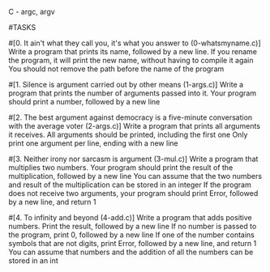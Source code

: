 C - argc, argv

#TASKS

#[0. It ain't what they call you, it's what you answer to (0-whatsmyname.c)]
Write a program that prints its name, followed by a new line.
If you rename the program, it will print the new name, without having to compile it again
You should not remove the path before the name of the program

#[1. Silence is argument carried out by other means (1-args.c)]
Write a program that prints the number of arguments passed into it.
Your program should print a number, followed by a new line

#[2. The best argument against democracy is a five-minute conversation with the average voter (2-args.c)]
Write a program that prints all arguments it receives.
All arguments should be printed, including the first one
Only print one argument per line, ending with a new line

#[3. Neither irony nor sarcasm is argument (3-mul.c)]
Write a program that multiplies two numbers.
Your program should print the result of the multiplication, followed by a new line
You can assume that the two numbers and result of the multiplication can be stored in an integer
If the program does not receive two arguments, your program should print Error, followed by a new line, and return 1

#[4. To infinity and beyond (4-add.c)]
Write a program that adds positive numbers.
Print the result, followed by a new line
If no number is passed to the program, print 0, followed by a new line
If one of the number contains symbols that are not digits, print Error, followed by a new line, and return 1
You can assume that numbers and the addition of all the numbers can be stored in an int
